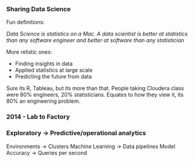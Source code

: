 ### Sharing Data Science

Fun definitions:

*Data Science is statistics on a Mac.*
*A data scientist is better at statistics than any software engineer and better at software than any statistician*

More relistic ones:

* Finding insights in data
* Applied statistics at large scale
* Predicting the future from data

Sure its R, Tableau, but its more than that. People taking Cloudera class were 80% engineers, 20% statisticians. Equates to how they view it, its 80% an engineering problem. 

### 2014 - Lab to Factory

### Exploratory -> Predictive/operational analytics

Environments -> Clusters
Machine Learning -> Data pipelines
Model Accuracy -> Queries per second
